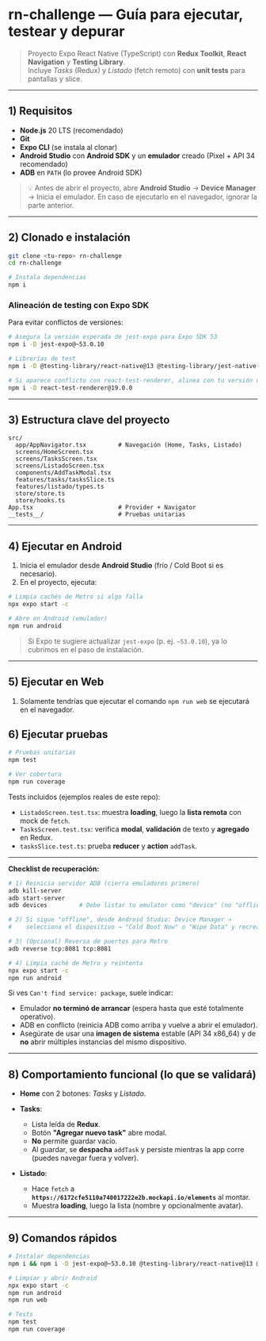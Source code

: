 # rn-challenge — Guía para ejecutar, testear y depurar

> Proyecto Expo React Native (TypeScript) con **Redux Toolkit**, **React Navigation** y **Testing Library**.  
> Incluye _Tasks_ (Redux) y _Listado_ (fetch remoto) con **unit tests** para pantallas y slice.

---

## 1) Requisitos

- **Node.js** 20 LTS (recomendado)  
- **Git**  
- **Expo CLI** (se instala al clonar)  
- **Android Studio** con **Android SDK** y un **emulador** creado (Pixel + API 34 recomendado)  
- **ADB** en `PATH` (lo provee Android SDK)

> 💡 Antes de abrir el proyecto, abre **Android Studio** → **Device Manager** → Inicia el emulador. 
> En caso de ejecutarlo en el navegador, ignorar la parte anterior.

---

## 2) Clonado e instalación

```bash
git clone <tu-repo> rn-challenge
cd rn-challenge

# Instala dependencias
npm i
```

### Alineación de testing con Expo SDK
Para evitar conflictos de versiones:

```bash
# Asegura la versión esperada de jest-expo para Expo SDK 53
npm i -D jest-expo@~53.0.10

# Librerías de test
npm i -D @testing-library/react-native@13 @testing-library/jest-native whatwg-fetch

# Si aparece conflicto con react-test-renderer, alinea con tu versión de react (19.0.0 hoy):
npm i -D react-test-renderer@19.0.0
```

---


## 3) Estructura clave del proyecto

```
src/
  app/AppNavigator.tsx         # Navegación (Home, Tasks, Listado)
  screens/HomeScreen.tsx
  screens/TasksScreen.tsx
  screens/ListadoScreen.tsx
  components/AddTaskModal.tsx
  features/tasks/tasksSlice.ts
  features/listado/types.ts
  store/store.ts
  store/hooks.ts
App.tsx                        # Provider + Navigator
__tests__/                     # Pruebas unitarias
```

---

## 4) Ejecutar en Android

1. Inicia el emulador desde **Android Studio** (frío / Cold Boot si es necesario).
2. En el proyecto, ejecuta:

```bash
# Limpia cachés de Metro si algo falla
npx expo start -c

# Abre en Android (emulador)
npm run android
```

> Si Expo te sugiere actualizar `jest-expo` (p. ej. `~53.0.10`), ya lo cubrimos en el paso de instalación.

---

## 5) Ejecutar en Web

1.  Solamente tendrías que ejecutar el comando `npm run web` se ejecutará en el navegador. 


## 6) Ejecutar pruebas

```bash
# Pruebas unitarias
npm test

# Ver cobertura
npm run coverage
```

Tests incluidos (ejemplos reales de este repo):

- `ListadoScreen.test.tsx`: muestra **loading**, luego la **lista remota** con mock de `fetch`.
- `TasksScreen.test.tsx`: verifica **modal**, **validación** de texto y **agregado** en Redux.
- `tasksSlice.test.ts`: prueba **reducer** y **action** `addTask`.

---

**Checklist de recuperación:**

```bash
# 1) Reinicia servidor ADB (cierra emuladores primero)
adb kill-server
adb start-server
adb devices         # Debe listar tu emulator como "device" (no "offline")

# 2) Si sigue "offline", desde Android Studio: Device Manager →
#    selecciona el dispositivo → "Cold Boot Now" o "Wipe Data" y recrea el emulador.

# 3) (Opcional) Reversa de puertos para Metro
adb reverse tcp:8081 tcp:8081

# 4) Limpia caché de Metro y reintenta
npx expo start -c
npm run android
```

Si ves `Can't find service: package`, suele indicar:
- Emulador **no terminó de arrancar** (espera hasta que esté totalmente operativo).
- ADB en conflicto (reinicia ADB como arriba y vuelve a abrir el emulador).
- Asegúrate de usar una **imagen de sistema** estable (API 34 x86_64) y de **no** abrir múltiples instancias del mismo dispositivo.

---

## 8) Comportamiento funcional (lo que se validará)

- **Home** con 2 botones: _Tasks_ y _Listado_.  
- **Tasks**:
  - Lista leída de **Redux**.
  - Botón **"Agregar nuevo task"** abre modal.
  - **No** permite guardar vacío.
  - Al guardar, se **despacha** `addTask` y persiste mientras la app corre (puedes navegar fuera y volver).

- **Listado**:
  - Hace `fetch` a **`https://6172cfe5110a740017222e2b.mockapi.io/elements`** al montar.
  - Muestra **loading**, luego la lista (nombre y opcionalmente avatar).


---

## 9) Comandos rápidos

```bash
# Instalar dependencias
npm i && npm i -D jest-expo@~53.0.10 @testing-library/react-native@13 @testing-library/jest-native whatwg-fetch react-test-renderer@19.0.0

# Limpiar y abrir Android
npx expo start -c
npm run android
npm run web

# Tests
npm test
npm run coverage
```
